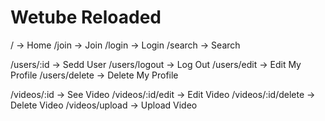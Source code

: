 # Wetube Reloaded

/ -> Home
/join -> Join
/login -> Login
/search -> Search

/users/:id -> Sedd User
/users/logout -> Log Out
/users/edit -> Edit My Profile
/users/delete -> Delete My Profile

/videos/:id -> See Video
/videos/:id/edit -> Edit Video
/videos/:id/delete -> Delete Video
/videos/upload -> Upload Video
